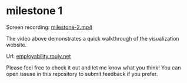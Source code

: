 # milestone 1

Screen recording: [milestone-2.mp4](https://michel.rouly.net/public/employability/milestone-2.mp4)

The video above demonstrates a quick walkthrough of the visualization website.

Url: [employability.rouly.net](employability.rouly.net)

Please feel free to check it out and let me know what you think!
You can open issuse in this repository to submit feedback if you prefer.
